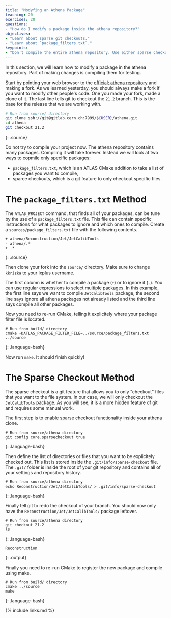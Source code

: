 ```yaml
---
title: "Modyfing an Athena Package"
teaching: 20
exercises: 20
questions:
- "How do I modify a package inside the athena repository?"
objectives:
- "Learn about sparse git checkouts."
- "Learn about `package_filters.txt`."
keypoints:
- "Don't compile the entire athena repository. Use either sparse checkouts or `package_filters.txt` to specify what packages you want to compile."
---
```


In this section, we will learn how to modify a package in the athena repository. Part of making changes is compiling them for testing.

Start by pointing your web browser to the [official; athena repository](https://gitlab.cern.ch/atlas/athena) and making a fork. As we learned yesterday, you should always make a fork if you want to modify other people's code. One you made your fork, made a clone of it. The last line tells git to checkout the `21.2` branch. This is the base for the release that we are working with.

~~~bash
# Run from source/ directory
git clone ssh://git@gitlab.cern.ch:7999/${USER}/athena.git
cd athena
git checkout 21.2
~~~
{: .source}

Do not try to compile your project now. The athena repository contains many packages. Compiling it will take forever. Instead we will look at two ways to copmile only specific packages:
- `package_filters.txt`, which is an ATLAS CMake addition to take a list of packages you want to compile,
- sparce checkouts, which is a git feature to only checkout specific files.

# The `package_filters.txt` Method



The `ATLAS_PROJECT` command, that finds all of your packages, can be tune by the use of a `package_filters.txt` file. This file can contain specific instructions for what packages to ignore and which ones to compile. Create a `sources/package_filters.txt` file with the following contents.

~~~
+ athena/Reconstruction/Jet/JetCalibTools
- athena/.*
+ .*
~~~
{: .source}

Then clone your fork into the `source/` directory. Make sure to change `kkrizka` to your lxplus username.

The first column is whether to compile a package (`+`) or to ignore it (`-`). You can use regular expressions to select multiple packages. In this example, the first line says we want to compile `JetCalibTools` package, the second line says ignore all athena packages not already listed and the third line says compile all other packages.

Now you need to re-run CMake, telling it explicitely where your package filter file is located.

~~~
# Run from build/ directory
cmake -DATLAS_PACKAGE_FILTER_FILE=../source/package_filters.txt ../source
~~~
{: .language-bash}

Now run `make`. It should finish quickly!


# The Sparse Checkout Method
The sparse checkout is a git feature that allows you to only "checkout" files that you want to the file system. In our case, we will only checkout the `JetCalibTools` package. As you will see, it is a more hidden feature of git and requires some manual work.

The first step is to enable sparse checkout functionality inside your athena clone.

~~~
# Run from source/athena directory
git config core.sparsecheckout true
~~~
{: .language-bash}

Then define the list of directories or files that you want to be explicitely checked out. This list is stored inside the `.git/info/sparse-checkout` file. The `.git/` folder is inside the root of your git repository and contains all of your settings and repository history.

~~~
# Run from source/athena directory
echo Reconstruction/Jet/JetCalibTools/ > .git/info/sparse-checkout
~~~
{: .language-bash}

Finally tell git to redo the checkout of your branch. You should now only have the `Reconstruction/Jet/JetCalibTools/` package leftover.

~~~
# Run from source/athena directory
git checkout 21.2
ls
~~~
{: .language-bash}

~~~
Reconstruction
~~~
{: .output}


Finally you need to re-run CMake to register the new package and compile using make.

~~~
# Run from build/ directory
cmake ../source
make
~~~
{: .language-bash}




{% include links.md %}
